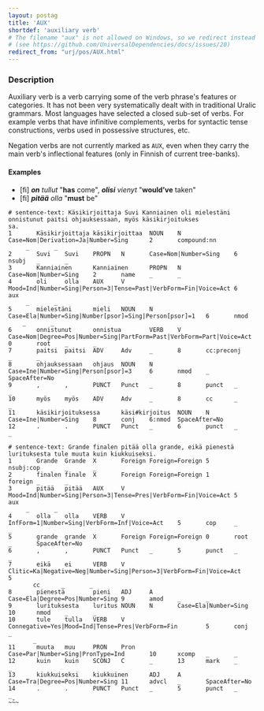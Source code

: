 ```yaml
---
layout: postag
title: 'AUX'
shortdef: 'auxiliary verb'
# The filename "aux" is not allowed on Windows, so we redirect instead
# (see https://github.com/UniversalDependencies/docs/issues/20)
redirect_from: "urj/pos/AUX.html"
---
```


### Description

Auxiliary verb is a verb carrying some of the verb phrase's features or
categories. It has not been very systematically dealt with in traditional
Uralic grammars. Most languages have selected a closed sub-set of verbs. For
example verbs that have infinitive complements, verbs for syntactic tense
constructions, verbs used in possessive structures, etc.

Negation verbs are not currently marked as `AUX`, even when they carry the main
verb's inflectional features (only in Finnish of current tree-banks).

#### Examples

* [fi] _<b>on</b> tullut_ "<b>has</b> come", _<b>olisi</b> vienyt_ 
  "<b>would’ve</b> taken"
* [fi] _<b>pitää</b> olla_ "<b>must</b> be"

~~~ conllu
# sentence-text: Käsikirjoittaja Suvi Kanniainen oli mielestäni onnistunut paitsi ohjauksessaan, myös käsikirjoitukses
sa.
1       Käsikirjoittaja käsikirjoittaa  NOUN    N       Case=Nom|Derivation=Ja|Number=Sing      2       compound:nn
     _       _
2       Suvi    Suvi    PROPN   N       Case=Nom|Number=Sing    6       nsubj   _       _
3       Kanniainen      Kanniainen      PROPN   N       Case=Nom|Number=Sing    2       name    _       _
4       oli     olla    AUX     V       Mood=Ind|Number=Sing|Person=3|Tense=Past|VerbForm=Fin|Voice=Act 6       aux
     _       _
5       mielestäni      mieli   NOUN    N       Case=Ela|Number=Sing|Number[psor]=Sing|Person[psor]=1   6       nmod
    _       _
6       onnistunut      onnistua        VERB    V       Case=Nom|Degree=Pos|Number=Sing|PartForm=Past|VerbForm=Part|Voice=Act   0       root    _       _
7       paitsi  paitsi  ADV     Adv     _       8       cc:preconj      _       _
8       ohjauksessaan   ohjaus  NOUN    N       Case=Ine|Number=Sing|Person[psor]=3     6       nmod    _       SpaceAfter=No
9       ,       ,       PUNCT   Punct   _       8       punct   _       _
10      myös    myös    ADV     Adv     _       8       cc      _       _
11      käsikirjoituksessa      käsi#kirjoitus  NOUN    N       Case=Ine|Number=Sing    8       conj    6:nmod  SpaceAfter=No
12      .       .       PUNCT   Punct   _       6       punct   _       _
~~~


~~~ conllu
# sentence-text: Grande finalen pitää olla grande, eikä pienestä lurituksesta tule muuta kuin kiukkuiseksi.
1       Grande  Grande  X       Foreign Foreign=Foreign 5       nsubj:cop       _       _
2       finalen finale  X       Foreign Foreign=Foreign 1       foreign _       _
3       pitää   pitää   AUX     V       Mood=Ind|Number=Sing|Person=3|Tense=Pres|VerbForm=Fin|Voice=Act 5       aux
     _       _
4       olla    olla    VERB    V       InfForm=1|Number=Sing|VerbForm=Inf|Voice=Act    5       cop     _       _
5       grande  grande  X       Foreign Foreign=Foreign 0       root    _       SpaceAfter=No
6       ,       ,       PUNCT   Punct   _       5       punct   _       _
7       eikä    ei      VERB    V       Clitic=Ka|Negative=Neg|Number=Sing|Person=3|VerbForm=Fin|Voice=Act      5
       cc      _       _
8       pienestä        pieni   ADJ     A       Case=Ela|Degree=Pos|Number=Sing 9       amod    _       _
9       lurituksesta    luritus NOUN    N       Case=Ela|Number=Sing    10      nmod    _       _
10      tule    tulla   VERB    V       Connegative=Yes|Mood=Ind|Tense=Pres|VerbForm=Fin        5       conj    _
       _
11      muuta   muu     PRON    Pron    Case=Par|Number=Sing|PronType=Ind       10      xcomp   _       _
12      kuin    kuin    SCONJ   C       _       13      mark    _       _
13      kiukkuiseksi    kiukkuinen      ADJ     A       Case=Tra|Degree=Pos|Number=Sing 11      advcl   _       SpaceAfter=No
14      .       .       PUNCT   Punct   _       5       punct   _       _
~̃~~
